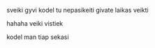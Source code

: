 sveiki gyvi  kodel tu nepasikeiti givate
 laikas veikti

hahaha veiki vistiek

kodel man tiap sekasi